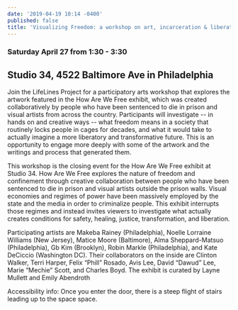 ```yaml
---
date: '2019-04-19 10:14 -0400'
published: false
title: 'Visualizing Freedom: a workshop on art, incarceration & liberationd'
---
```

### Saturday April 27 from 1:30 - 3:30
## Studio 34, 4522 Baltimore Ave in Philadelphia

Join the LifeLines Project for a participatory arts workshop that explores the artwork featured in the How Are We Free exhibit, which was created collaboratively by people who have been sentenced to die in prison and visual artists from across the country. Participants will investigate -- in hands on and creative ways -- what freedom means in a society that routinely locks people in cages for decades, and what it would take to actually imagine a more liberatory and transformative future. This is an opportunity to engage more deeply with some of the artwork and the writings and process that generated them.  

This workshop is the closing event for the How Are We Free exhibit at Studio 34. How Are We Free explores the nature of freedom and confinement through creative collaboration between people who have been sentenced to die in prison and visual artists outside the prison walls. Visual economies and regimes of power have been massively employed by the state and the media in order to criminalize people. This exhibit interrupts those regimes and instead invites viewers to investigate what actually creates conditions for safety, healing, justice, transformation, and liberation.

Participating artists are Makeba Rainey (Philadelphia), Noelle Lorraine Williams (New Jersey), Matice Moore (Baltimore), Alma Sheppard-Matsuo (Philadelphia), Gb Kim (Brooklyn), Robin Markle (Philadelphia), and Kate DeCiccio (Washington DC). Their collaborators on the inside are Clinton Walker, Terri Harper, Felix “Phill” Rosado, Avis Lee, David “Dawud” Lee, Marie “Mechie” Scott, and Charles Boyd. The exhibit is curated by Layne Mullett and Emily Abendroth

Accessibility info: Once you enter the door, there is a steep flight of stairs leading up to the space space.
